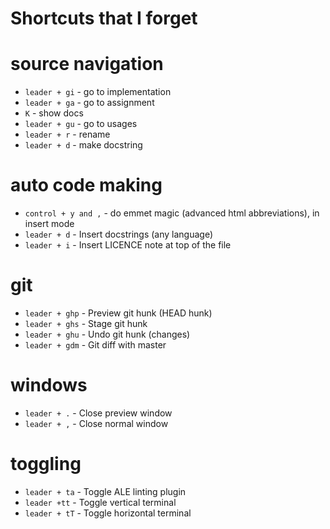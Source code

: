 Shortcuts that I forget
=======================


# source navigation

* `leader + gi` - go to implementation
* `leader + ga` - go to assignment
* `K` - show docs
* `leader + gu` - go to usages
* `leader + r` - rename
* `leader + d` - make docstring

# auto code making

* `control + y and ,` - do emmet magic (advanced html abbreviations), in insert mode
* `leader + d` - Insert docstrings (any language)
* `leader + i` - Insert LICENCE note at top of the file


# git
* `leader + ghp` - Preview git hunk (HEAD hunk)
* `leader + ghs` - Stage git hunk
* `leader + ghu` - Undo git hunk (changes)
* `leader + gdm` - Git diff with master


# windows

* `leader + .` - Close preview window
* `leader + ,` - Close normal window

# toggling

* `leader + ta` - Toggle ALE linting plugin
* `leader +tt` - Toggle vertical terminal
* `leader + tT` - Toggle horizontal terminal
